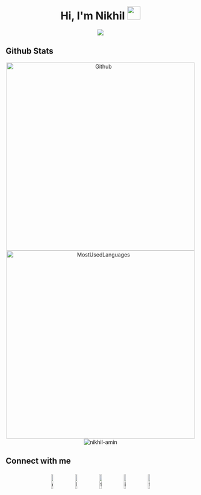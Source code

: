 <h1 align="center">Hi, I'm Nikhil <img src="https://media.giphy.com/media/hvRJCLFzcasrR4ia7z/giphy.gif" width="35"></h1>

<p align="center">
  <a href="https://nikhil-amin.github.io/"><img src="https://readme-typing-svg.herokuapp.com?lines=Computer+Science+Graduate;Full+Stack+Web+Developer;Pencil%20and%20Digital%20Artist;&center=true&width=500&height=50"></a>
</p>

## Github Stats

<p align="center">
    <img alt="Github" width="500px" src="https://github-readme-stats.vercel.app/api?username=nikhil-amin&count_private=true&show_icons=true&custom_title=Github&theme=algolia&bg_color=0,000000,130F40&layout=compact&border_radius=8"/> 
    <br>
    <img alt="MostUsedLanguages" width="500px" src="https://github-readme-stats.vercel.app/api/top-langs/?username=nikhil-amin&count_private=true&theme=algolia&bg_color=0,000000,130F40&layout=compact&border_radius=8&langs_count=20"/>
    <br>
    <img src="https://komarev.com/ghpvc/?username=nikhil-amin8&label=Profile%20views&color=0e75b6&style=plastic" alt="nikhil-amin" />
</p>

## Connect with me

<p align="center">
	<a href="https://github.com/nikhil-amin"><img alt="github" width="10%" style="padding:5px" src="https://img.icons8.com/clouds/100/000000/github.png"/></a>
	<a href="https://www.linkedin.com/in/nikhilamin073/"><img alt="linkedin" width="10%" style="padding:5px" src="https://img.icons8.com/clouds/100/000000/linkedin.png"/></a>
	<a href="https://www.facebook.com/nikhil.amin.73/"><img alt="facebook" width="10%" style="padding:5px" src="https://img.icons8.com/clouds/100/000000/facebook-new.png"/></a>
	<a href="https://www.instagram.com/nikhilamin073/"><img alt="instagram" width="10%" style="padding:5px" src="https://img.icons8.com/clouds/100/000000/instagram.png"/></a>
	<a href="https://twitter.com/nikhilamin073"><img alt="twitter" width="10%" style="padding:5px" src="https://img.icons8.com/clouds/100/000000/twitter.png"/></a>
  <!--<a href=""><img alt="discord" width="10%" style="padding:5px" src="https://img.icons8.com/clouds/100/000000/discord.png"/></a>-->
</p>
